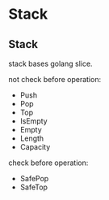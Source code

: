 # Stack

## Stack

stack bases golang slice.

not check before operation:

* Push
* Pop
* Top
* IsEmpty
* Empty
* Length
* Capacity

check before operation:

* SafePop
* SafeTop

